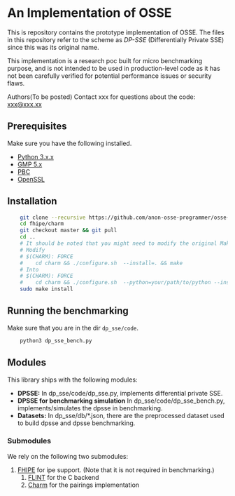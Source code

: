 # An Implementation of OSSE

This is repository contains the prototype implementation of OSSE. The files in this repository refer to the scheme as *DP-SSE* (Differentially Private SSE) since this was its original name.

This implementation is a research poc built for micro benchmarking purpose, and is not intended to be used in production-level code as it has not been carefully verified for potential performance issues or security flaws.

Authors(To be posted)
Contact xxx for questions about the code: xxx@xxx.xx

## Prerequisites

Make sure you have the following installed.

 * [Python 3.x.x](https://www.python.org/downloads/release/python-350/)
 * [GMP 5.x](http://gmplib.org/)
 * [PBC](http://crypto.stanford.edu/pbc/download.html) 
 * [OpenSSL](http://www.openssl.org/source/)

 ## Installation 

```bash
    git clone --recursive https://github.com/anon-osse-programmer/osse-prototype.git
    cd fhipe/charm
    git checkout master && git pull
    cd ..
    # It should be noted that you might need to modify the original Makefile in the following way if you are using conda environments
    # Modify 
    # $(CHARM): FORCE
    #    cd charm && ./configure.sh  --install=. && make
    # Into
    # $(CHARM): FORCE
    #	 cd charm && ./configure.sh  --python=your/path/to/python --install=. && make
    sudo make install
```

## Running the benchmarking

Make sure that you are in the dir `dp_sse/code`.

```bash
	python3 dp_sse_bench.py
```

## Modules

This library ships with the following modules:

 * **DPSSE:** In dp_sse/code/dp_sse.py, implements differential private SSE.
 * **DPSSE for benchmarking simulation** In dp_sse/code/dp_sse_bench.py, implements/simulates the dpsse in benchmarking.
 * **Datasets:** In dp_sse/db/*.json, there are the preprocessed dataset used to build dpsse and dpsse benchmarking.

### Submodules

We rely on the following two submodules:
1. [FHIPE](https://github.com/kevinlewi/fhipe) for ipe support. (Note that it is not required in benchmarking.)
   1. [FLINT](http://flintlib.org/) for the C backend 
   2. [Charm](http://charm-crypto.com/) for the pairings implementation 


